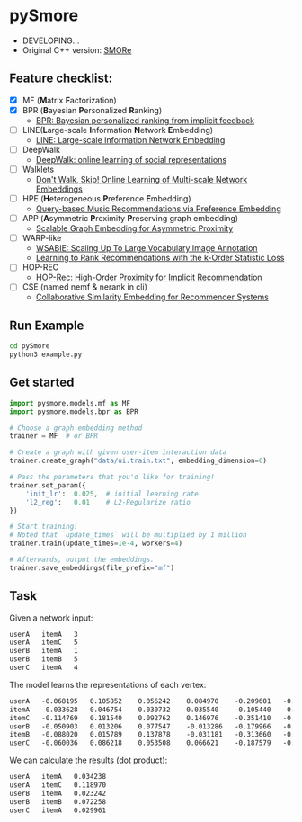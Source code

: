 # pySmore

- DEVELOPING...
- Original C++ version: [SMORe](https://github.com/cnclabs/smore)

## Feature checklist:
- [x] MF (**M**atrix **F**actorization)
- [x] BPR (**B**ayesian **P**ersonalized **R**anking)
  - [BPR: Bayesian personalized ranking from implicit feedback](https://dl.acm.org/citation.cfm?id=1795167)
- [ ] LINE(**L**arge-scale **I**nformation **N**etwork **E**mbedding)
  - [LINE: Large-scale Information Network Embedding](http://dl.acm.org/citation.cfm?id=2741093)
- [ ] DeepWalk
  - [DeepWalk: online learning of social representations](http://dl.acm.org/citation.cfm?id=2623732)
- [ ] Walklets
  - [Don't Walk, Skip! Online Learning of Multi-scale Network Embeddings](https://arxiv.org/abs/1605.02115) 
- [ ] HPE (**H**eterogeneous **P**reference **E**mbedding)
  - [Query-based Music Recommendations via Preference Embedding](http://dl.acm.org/citation.cfm?id=2959169)
- [ ] APP (**A**symmetric **P**roximity **P**reserving graph embedding)
  - [Scalable Graph Embedding for Asymmetric Proximity](https://aaai.org/ocs/index.php/AAAI/AAAI17/paper/view/14696)
- [ ] WARP-like
  - [WSABIE: Scaling Up To Large Vocabulary Image Annotation](https://dl.acm.org/citation.cfm?id=2283856)
  - [Learning to Rank Recommendations with the k-Order Statistic Loss](https://dl.acm.org/citation.cfm?id=2507157.2507210)
- [ ] HOP-REC
  - [HOP-Rec: High-Order Proximity for Implicit Recommendation](https://dl.acm.org/citation.cfm?id=3240381)
- [ ] CSE (named nemf & nerank in cli)
  - [Collaborative Similarity Embedding for Recommender Systems](https://arxiv.org/abs/1902.06188)

## Run Example
```cmd
cd pySmore
python3 example.py
```

## Get started
```python
import pysmore.models.mf as MF
import pysmore.models.bpr as BPR

# Choose a graph embedding method
trainer = MF  # or BPR

# Create a graph with given user-item interaction data
trainer.create_graph("data/ui.train.txt", embedding_dimension=6)

# Pass the parameters that you'd like for training!
trainer.set_param({
    'init_lr':  0.025,  # initial learning rate
    'l2_reg':   0.01    # L2-Regularize ratio
})

# Start training!
# Noted that `update_times` will be multiplied by 1 million
trainer.train(update_times=1e-4, workers=4)

# Afterwards, output the embeddings.
trainer.save_embeddings(file_prefix="mf")
```

## Task
Given a network input:
```txt
userA	itemA	3
userA	itemC	5
userB	itemA	1
userB	itemB	5
userC	itemA	4
```
The model learns the representations of each vertex:
```txt
userA	-0.068195	0.105852	0.056242	0.084970	-0.209601	-0.018169
itemA	-0.033628	0.046754	0.030732	0.035540	-0.105440	-0.008107
itemC	-0.114769	0.181540	0.092762	0.146976	-0.351410	-0.031107
userB	-0.050903	0.013206	0.077547	-0.013286	-0.179966	-0.003265
itemB	-0.088020	0.015789	0.137878	-0.031181	-0.313660	-0.004543
userC	-0.060036	0.086218	0.053508	0.066621	-0.187579	-0.014900
```
We can calculate the results (dot product): 
```txt
userA	itemA	0.034238
userA	itemC	0.118970
userB	itemA	0.023242
userB	itemB	0.072258
userC	itemA	0.029961
```